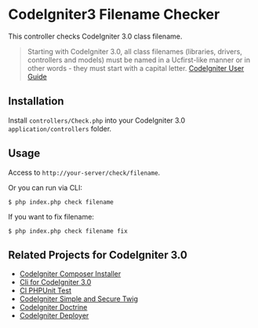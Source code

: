 # CodeIgniter3 Filename Checker

This controller checks CodeIgniter 3.0 class filename.

> Starting with CodeIgniter 3.0, all class filenames (libraries, drivers, controllers and models) must be named in a Ucfirst-like manner or in other words - they must start with a capital letter.
[CodeIgniter User Guide](http://www.codeigniter.com/user_guide/installation/upgrade_300.html#step-2-update-your-classes-file-names)

## Installation

Install `controllers/Check.php` into your CodeIgniter 3.0 `application/controllers` folder.

## Usage

Access to `http://your-server/check/filename`.

Or you can run via CLI:
	
~~~
$ php index.php check filename
~~~

If you want to fix filename:

~~~
$ php index.php check filename fix
~~~

## Related Projects for CodeIgniter 3.0

* [CodeIgniter Composer Installer](https://github.com/kenjis/codeigniter-composer-installer)
* [Cli for CodeIgniter 3.0](https://github.com/kenjis/codeigniter-cli)
* [CI PHPUnit Test](https://github.com/kenjis/ci-phpunit-test)
* [CodeIgniter Simple and Secure Twig](https://github.com/kenjis/codeigniter-ss-twig)
* [CodeIgniter Doctrine](https://github.com/kenjis/codeigniter-doctrine)
* [CodeIgniter Deployer](https://github.com/kenjis/codeigniter-deployer)
